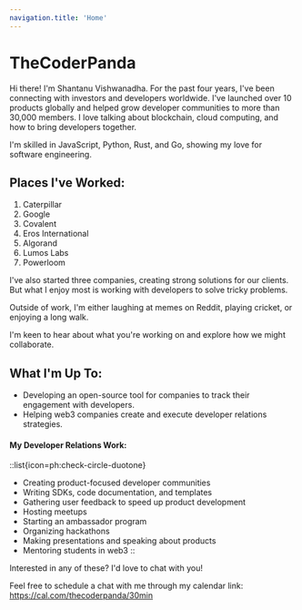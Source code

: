 ```yaml
---
navigation.title: 'Home'
---
```


# TheCoderPanda

Hi there! I'm Shantanu Vishwanadha. For the past four years, I've been connecting with investors and developers worldwide. I've launched over 10 products globally and helped grow developer communities to more than 30,000 members. I love talking about blockchain, cloud computing, and how to bring developers together.

I'm skilled in JavaScript, Python, Rust, and Go, showing my love for software engineering.

## Places I've Worked:
1. Caterpillar
2. Google
3. Covalent
4. Eros International
5. Algorand
6. Lumos Labs
7. Powerloom

I've also started three companies, creating strong solutions for our clients. But what I enjoy most is working with developers to solve tricky problems.

Outside of work, I'm either laughing at memes on Reddit, playing cricket, or enjoying a long walk.

I'm keen to hear about what you're working on and explore how we might collaborate.

## What I'm Up To:
- Developing an open-source tool for companies to track their engagement with developers.
- Helping web3 companies create and execute developer relations strategies. 

#### My Developer Relations Work:

::list{icon=ph:check-circle-duotone}
- Creating product-focused developer communities
- Writing SDKs, code documentation, and templates
- Gathering user feedback to speed up product development
- Hosting meetups
- Starting an ambassador program
- Organizing hackathons
- Making presentations and speaking about products
- Mentoring students in web3
::

Interested in any of these? I'd love to chat with you!


Feel free to schedule a chat with me through my calendar link: https://cal.com/thecoderpanda/30min
